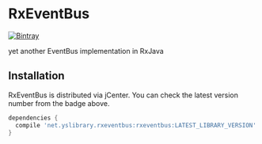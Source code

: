 RxEventBus
===

[![Bintray](https://img.shields.io/bintray/v/yshrsmz/maven/rxeventbus.svg)]()

yet another EventBus implementation in RxJava



## Installation

RxEventBus is distributed via jCenter.
You can check the latest version number from the badge above.

```gradle
dependencies {
  compile 'net.yslibrary.rxeventbus:rxeventbus:LATEST_LIBRARY_VERSION'
}
```